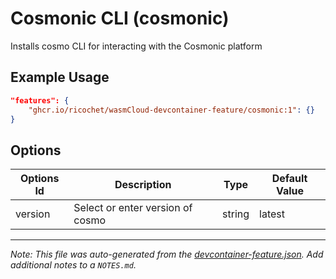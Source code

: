
# Cosmonic CLI (cosmonic)

Installs cosmo CLI for interacting with the Cosmonic platform

## Example Usage

```json
"features": {
    "ghcr.io/ricochet/wasmCloud-devcontainer-feature/cosmonic:1": {}
}
```

## Options

| Options Id | Description | Type | Default Value |
|-----|-----|-----|-----|
| version | Select or enter version of cosmo | string | latest |



---

_Note: This file was auto-generated from the [devcontainer-feature.json](https://github.com/ricochet/wasmCloud-devcontainer-feature/blob/main/src/cosmonic/devcontainer-feature.json).  Add additional notes to a `NOTES.md`._
